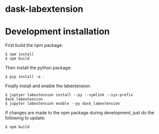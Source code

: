 # dask-labextension

# Development installation

First build the npm package:

```
$ npm install
$ npm build
```

Then install the python package:

```
$ pip install -e .
```

Finally install and enable the labextension:

```
$ juptyer labextension install --py --symlink --sys-prefix dask_labextension
$ jupyter labextension enable --py dask_labextension
```

If changes are made to the npm package during development, just do the following
to update:

```
$ npm build
```